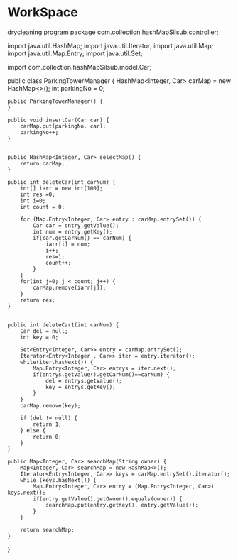 # WorkSpace
drycleaning program
package com.collection.hashMapSilsub.controller;

import java.util.HashMap;
import java.util.Iterator;
import java.util.Map;
import java.util.Map.Entry;
import java.util.Set;

import com.collection.hashMapSilsub.model.Car;

public class ParkingTowerManager {
	HashMap<Integer, Car> carMap = new HashMap<>();
	int parkingNo = 0;

	public ParkingTowerManager() {
	}

	public void insertCar(Car car) {
		carMap.put(parkingNo, car);
		parkingNo++;
	}
	

	public HashMap<Integer, Car> selectMap() {
		return carMap;
	}

	public int deleteCar(int carNum) {
		int[] iarr = new int[100];
		int res =0;
		int i=0;
		int count = 0;
		
		for (Map.Entry<Integer, Car> entry : carMap.entrySet()) {
			Car car = entry.getValue();
			int num = entry.getKey();
			if(car.getCarNum() == carNum) {
				iarr[i] = num;
				i++;
				res=1;
				count++;
			}
		}
		for(int j=0; j < count; j++) {
			carMap.remove(iarr[j]);
		}
		return res;
	}
		
	
	public int deleteCar1(int carNum) {
		Car del = null;
		int key = 0;
		
		Set<Entry<Integer, Car>> entry = carMap.entrySet();
		Iterator<Entry<Integer , Car>> iter = entry.iterator();
		while(iter.hasNext()) {
			Map.Entry<Integer, Car> entrys = iter.next();
			if(entrys.getValue().getCarNum()==carNum) {
				del = entrys.getValue();
				key = entrys.getKey();
			}
		}
		carMap.remove(key);
		
		if (del != null) {
			return 1;
		} else {
			return 0;
		}
	}

	public Map<Integer, Car> searchMap(String owner) {
		Map<Integer, Car> searchMap = new HashMap<>();
		Iterator<Entry<Integer, Car>> keys = carMap.entrySet().iterator();
		while (keys.hasNext()) {
			Map.Entry<Integer, Car> entry = (Map.Entry<Integer, Car>) keys.next();
			if(entry.getValue().getOwner().equals(owner)) {
				searchMap.put(entry.getKey(), entry.getValue());
			}
		}

		return searchMap;
	}

}

